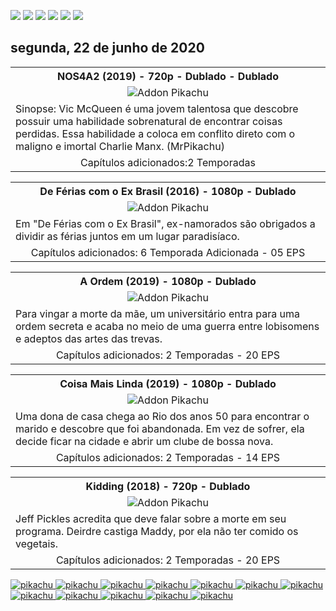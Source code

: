 <!--Copias não serão toleradas-->

 [![](https://tinyurl.com/ydcxhx7f)](http://bit.ly/repokachu) [![](https://tinyurl.com/ybaflaxt)](https://vkodi.net/repo/) [![](https://tinyurl.com/ybcutyjq)](http://bit.ly/zipikachu) [![](https://tinyurl.com/yckqgysp)](https://linktr.ee/addonpikachu) [![](https://tinyurl.com/ybja3588)](https://tinyurl.com/grupopikachu) [![](https://tinyurl.com/y83so6xr)](https://t.me/addonpikachu)  

## segunda, 22 de junho de 2020

<table style="width:100%"><tr><th><center><b> NOS4A2 (2019) - 720p - Dublado - Dublado </b></center></th></tr>
<tr><td><div align="center"><img src="https://image.tmdb.org/t/p/w500_and_h282_face/uoeE3icTZ3mpzEZmvfIDxxQpaxu.jpg" alt="Addon Pikachu"></div></td></tr>
<tr><td><justify>Sinopse:  Vic McQueen é uma jovem talentosa que descobre possuir uma habilidade sobrenatural de encontrar coisas perdidas. Essa habilidade a coloca em conflito direto com o maligno e imortal Charlie Manx. (MrPikachu)</justify></td></tr>
<tr><td> <center> Capítulos adicionados:2 Temporadas </center></td></tr></table>

<table style="width:100%"><tr><th><center><b> De Férias com o Ex Brasil (2016) - 1080p - Dublado </b></center></th></tr>
<tr><td><div align="center"><img src="https://image.tmdb.org/t/p/w500_and_h282_face/a6IgOsE3oRAHiQzvFcjeBPIpQ4h.jpg" alt="Addon Pikachu"></div></td></tr>
<tr><td><justify>Em "De Férias com o Ex Brasil", ex-namorados são obrigados a dividir as férias juntos em um lugar paradisíaco.</justify></td></tr>
<tr><td> <center>Capítulos adicionados: 6 Temporada Adicionada - 05 EPS</center></td></tr></table>

<table style="width:100%"><tr><th><center><b> A Ordem (2019) - 1080p - Dublado </b></center></th></tr>
<tr><td><div align="center"><img src="https://image.tmdb.org/t/p/w500_and_h282_face/AtcZyZizpGhofYumo1JrjuIFkXv.jpg" alt="Addon Pikachu"></div></td></tr>
<tr><td><justify>Para vingar a morte da mãe, um universitário entra para uma ordem secreta e acaba no meio de uma guerra entre lobisomens e adeptos das artes das trevas.</justify></td></tr>
<tr><td> <center>Capítulos adicionados: 2 Temporadas - 20 EPS</center></td></tr></table>

<table style="width:100%"><tr><th><center><b> Coisa Mais Linda (2019) - 1080p - Dublado </b></center></th></tr>
<tr><td><div align="center"><img src="https://image.tmdb.org/t/p/w500_and_h282_face/v257QMYz1Gu7nBV8Itfv85ItDcx.jpg" alt="Addon Pikachu"></div></td></tr>
<tr><td><justify>Uma dona de casa chega ao Rio dos anos 50 para encontrar o marido e descobre que foi abandonada. Em vez de sofrer, ela decide ficar na cidade e abrir um clube de bossa nova.</justify></td></tr>
<tr><td> <center>Capítulos adicionados: 2 Temporadas - 14 EPS</center></td></tr></table>

<table style="width:100%"><tr><th><center><b> Kidding (2018) - 720p - Dublado </b></center></th></tr>
<tr><td><div align="center"><img src="https://image.tmdb.org/t/p/w500_and_h282_face/4cRHAgqMQTtx6Ncw8cphjOR7lnS.jpg" alt="Addon Pikachu"></div></td></tr>
<tr><td><justify>Jeff Pickles acredita que deve falar sobre a morte em seu programa. Deirdre castiga Maddy, por ela não ter comido os vegetais.</justify></td></tr>
<tr><td> <center>Capítulos adicionados: 2 Temporadas - 20 EPS</center></td></tr></table>

<a href="https://bit.ly/pikachufull">
<img src="https://tinyurl.com/y9zk36eq" alt="pikachu">
</a>
<a href="https://bit.ly/novidadedocs">
<img src="https://tinyurl.com/y9xs5l4t" alt="pikachu">
</a>
<a href="https://bit.ly/novidaDesenhos">
<img src="https://tinyurl.com/y73n4mmf" alt="pikachu">
</a>
<a href="https://bit.ly/novidadenovelas">
<img src="https://tinyurl.com/ybrg85o5" alt="pikachu">
</a>
<a href="https://bit.ly/novidadeinfantil">
<img src="https://tinyurl.com/y9pkjsed" alt="pikachu">
<a href="https://bit.ly/novidadesforno">
<img src="https://tinyurl.com/y8r3h7x2" alt="pikachu">
</a>
</a>
<a href="https://bit.ly/novidadeanimes">
<img src="https://tinyurl.com/y8tc5v56" alt="pikachu">
</a>
<a href="https://bit.ly/novidadeshows">
<img src="https://tinyurl.com/ybdjml82" alt="pikachu">
</a>
<a href="https://bit.ly/novidadesfilmes">
<img src="https://tinyurl.com/ydewsb4q" alt="pikachu">
</a>
<a href="https://bit.ly/novidadelives">
<img src="https://tinyurl.com/y8ehpr7u" alt="pikachu">
</a>
<a href="https://bit.ly/novidadeTV">
<img src="https://tinyurl.com/ydbcnj3f" alt="pikachu">
</a>
<a href="https://bit.ly/pikachufull">
<img src="https://tinyurl.com/y72vpx8n" alt="pikachu">
</a>

<!--Copias não serão toleradas-->
